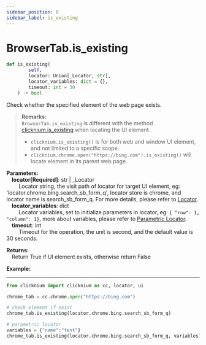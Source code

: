 ```yaml
---
sidebar_position: 8
sidebar_label: is_existing
---
```

# BrowserTab.is_existing
```python
def is_existing(
        self,
        locator: Union[_Locator, str],
        locator_variables: dict = {},
        timeout: int = 30
    ) -> bool
```  

 Check whether the specified element of the web page exists.  

>**Remarks:**  
`BrowserTab.is_existing` is different with the method [clicknium.is_existing](./../../../globalfunctions/is_existing.md) when locating the UI element.
>- `clicknium.is_existing()` is for both web and window UI element, and not limited to a specific scope.
>- `clicknium.chrome.open("https://bing.com").is_existing()` will locate element in its parent web page.


**Parameters:**  
    &emsp;**locator[Required]**: str | _Locator   
        &emsp;&emsp; Locator string, the visit path of locator for target UI element, eg: 'locator.chrome.bing.search_sb_form_q', locator store is chrome, and locator name is search_sb_form_q. For more details, please refer to [Locator](./../../../../../concepts/locator.md).   
    &emsp;**locator_variables**: dict  
        &emsp;&emsp; Locator variables, set to initialize parameters in locator, eg: `{ "row": 1,  "column": 1}`, more about variables, please refer to [Parametric Locator](./../../../../../concepts/locator.md#parametric-locator).  
    &emsp;**timeout**: int  
        &emsp;&emsp; Timeout for the operation, the unit is second, and the default value is 30 seconds. 

**Returns:**  
    &emsp;Return True if UI element exists, otherwise return False

**Example:**
***
```python
from clicknium import clicknium as cc, locator, ui

chrome_tab = cc.chrome.open("https://bing.com")

# check element if exist
chrome_tab.is_existing(locator.chrome.bing.search_sb_form_q)

# parametric locator
variables = {"name":"test"}
chrome_tab.is_existing(locator.chrome.bing.search_sb_form_q, variables)
```
